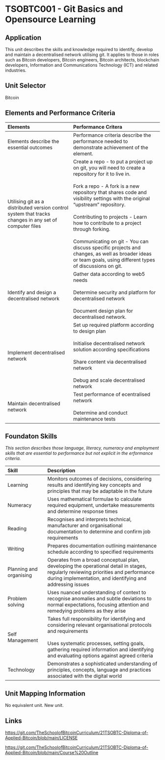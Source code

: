 # TSOBTC001 - Git Basics and Opensource Learning

## Application
This unit describes the skills and knowledge required to identify, develop and maintain a decentralised network utilising git.
It applies to those in roles such as Bitcoin developers, Bitcoin engineers, Bitcoin architects, blockchain developers, Information and Communications Technology (ICT) and related industries.

## Unit Selector
Bitcoin

## Elements and Performance Criteria
Elements | Performance Critera
| :--- | :---
Elements describe the essential outcomes  | Performance criteria describe the performance needed to demonstrate achievement of the element.
Utilising git as a distributed version control system that tracks changes in any set of computer files  |Create a repo - to put a project up on git, you will need to create a repository for it to live in. <br><br>Fork a repo - A fork is a new repository that shares code and visibility settings with the original “upstream” repository.<br><br> Contributing to projects - Learn how to contribute to a project through forking.<br><br>Communicating on git - You can discuss specific projects and changes, as well as broader ideas or team goals, using different types of discussions on git.
Identify and design a decentralised network |Gather data according to web5 needs<br><br> Determine security and platform for decentralised network<br><br>Document design plan for decentralised network.
Implement decentralised network| Set up required platform according to design plan<br><br>Initialise decentralised network solution according specifications<br><br>Share content via decentralised network<br><br>Debug and scale decentralised network
Maintain decentralised network|Test performance of ecentralised network<br><br>Determine and conduct maintenance tests

## Foundaton Skills
*This section describes those language, literacy, numeracy and employment skills that are essential to performance but not explicit in the erformance criteria.*

Skill  | Description
| :--- | :---
Learning |Monitors outcomes of decisions, considering results and identifying key concepts and principles that may be adaptable in the future
Numeracy |Uses mathematical formulae to calculate required equipment, undertake measurements and determine response times
Reading |Recognises and interprets technical, manufacturer and organisational documentation to determine and confirm job requirements
Writing | Prepares documentation outlining maintenance schedule according to specified requirements
Planning and organising |Operates from a broad conceptual plan, developing the operational detail in stages, regularly reviewing priorities and performance during implementation, and identifying and addressing issues
Problem solving |Uses nuanced understanding of context to recognise anomalies and subtle deviations to normal expectations, focusing attention and remedying problems as they arise
Self Management | Takes full responsibility for identifying and considering relevant organisational protocols and requirements<br><br>Uses systematic processes, setting goals, gathering required information and identifying and evaluating options against agreed criteria
Technology |Demonstrates a sophisticated understanding of principles, concepts, language and practices associated with the digital world

## Unit Mapping Information
No equivalent unit. New unit.

## Links
https://git.com/TheSchoolofBitcoinCurriculum/21TSOBTC-Diploma-of-Applied-Bitcoin/blob/main/LICENSE

https://git.com/TheSchoolofBitcoinCurriculum/21TSOBTC-Diploma-of-Applied-Bitcoin/blob/main/Course%20Outline